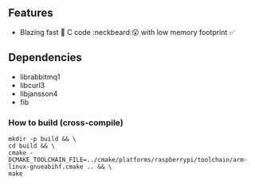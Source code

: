 ## Features
* Blazing fast :dizzy: C code :neckbeard::astonished: with low memory footprint :white_check_mark:

## Dependencies
* librabbitmq1
* libcurl3
* libjansson4
* fib

### How to build (cross-compile)
```
mkdir -p build && \
cd build && \
cmake -DCMAKE_TOOLCHAIN_FILE=../cmake/platforms/raspberrypi/toolchain/arm-linux-gnueabihf.cmake .. && \
make
```